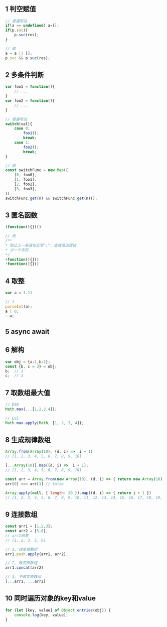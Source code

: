 #

## 1 判空赋值

```js
// 普通写法
if(a == undefined) a=[];
if(p.suc){
    p.suc(res);
}

// 改
a = a || [];
p.suc && p.suc(res);
```

## 2 多条件判断

```js
var foo1 = function(){
    // ...
}
var foo2 = function(){
    // ...
}

// 普通写法
switch(val){
    case 0:
        foo1();
        break;
    case 1:
        foo2();
        break;
}

// 改
const switchFunc = new Map([
    [0, foo0],
    [1, foo1],
    [2, foo2],
    [3, foo3],
])
switchFunc.get(n) && switchFunc.get(n)();
```

## 3 匿名函数

```js
(function(){})()

// 改
/**
* 防止上一条语句忘写";"，造成语法错误
* 少一个字符
*/
+function(){}()
!function(){}()
```

## 4 取整

```js
var a = 1.11

// 1
parseInt(a);
a | 0;
~~a;
```

## 5 async await

## 6 解构

```js
var obj = {a:1,b:2};
const {b, c = 3} = obj;
b;  // 2
c;  // 3
```

## 7 取数组最大值

```js
// ES6
Math.max(...[1,2,3,4]);

// ES5
Math.max.apply(Math, [1, 2, 3, 4]);
```

## 8 生成规律数组

```js
Array.from(Array(10), (d, i) =>  i + 1)
// [1, 2, 3, 4, 5, 6, 7, 8, 9, 10]

[...Array(10)].map((d, i) =>  i + 1);
// [1, 2, 3, 4, 5, 6, 7, 8, 9, 10]
```

```js
const arr = Array.from(new Array(10), (d, i) => { return new Array(10).fill(0) })
arr[0] === arr[1] // false
```

```js
Array.apply(null, { length: 20 }).map((d, i) => { return i + 1 })
// [1, 2, 3, 4, 5, 6, 7, 8, 9, 10, 11, 12, 13, 14, 15, 16, 17, 18, 19, 20]
```

## 9 连接数组

```js
const arr1 = [1,2,3];
const arr2 = [5,6];
// arr1结果
// [1, 2, 3, 5, 6]

// 1, 改变原数组
arr1.push.apply(arr1, arr2);

// 2, 改变原数组
arr1.concat(arr2)

// 3, 不改变原数组
[...arr1, ...arr2]
```

## 10 同时遍历对象的key和value

```js
for (let [key, value] of Object.entries(obj)) {
    console.log(key, value);
}
```

